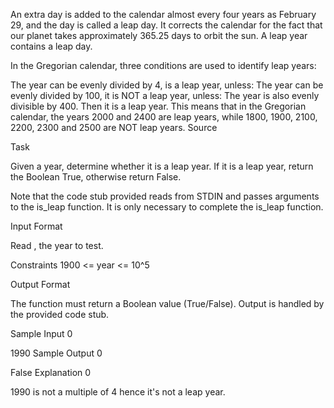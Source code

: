 An extra day is added to the calendar almost every four years as February 29, and the day is called a leap day. It corrects the calendar for the fact that our planet takes approximately 365.25 days to orbit the sun. A leap year contains a leap day.

In the Gregorian calendar, three conditions are used to identify leap years:

The year can be evenly divided by 4, is a leap year, unless:
The year can be evenly divided by 100, it is NOT a leap year, unless:
The year is also evenly divisible by 400. Then it is a leap year.
This means that in the Gregorian calendar, the years 2000 and 2400 are leap years, while 1800, 1900, 2100, 2200, 2300 and 2500 are NOT leap years. Source

Task

Given a year, determine whether it is a leap year. If it is a leap year, return the Boolean True, otherwise return False.

Note that the code stub provided reads from STDIN and passes arguments to the is_leap function. It is only necessary to complete the is_leap function.

Input Format

Read , the year to test.

Constraints
1900 <= year <= 10^5

Output Format

The function must return a Boolean value (True/False). Output is handled by the provided code stub.

Sample Input 0

1990
Sample Output 0

False
Explanation 0

1990 is not a multiple of 4 hence it's not a leap year.
